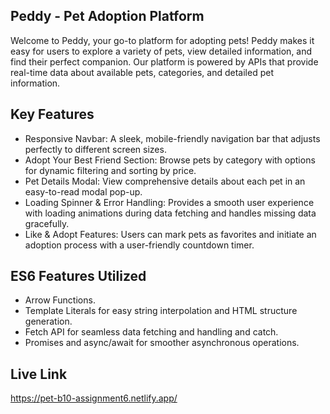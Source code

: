 ## Peddy - Pet Adoption Platform
Welcome to Peddy, your go-to platform for adopting pets! Peddy makes it easy for users to explore a variety of pets, view detailed information, and find their perfect companion. Our platform is powered by APIs that provide real-time data about available pets, categories, and detailed pet information.

## Key Features
- Responsive Navbar: A sleek, mobile-friendly navigation bar that adjusts perfectly to different screen sizes.
- Adopt Your Best Friend Section: Browse pets by category with options for dynamic filtering and sorting by price.
- Pet Details Modal: View comprehensive details about each pet in an easy-to-read modal pop-up.
- Loading Spinner & Error Handling: Provides a smooth user experience with loading animations during data fetching and handles missing data gracefully.
- Like & Adopt Features: Users can mark pets as favorites and initiate an adoption process with a user-friendly countdown timer.

## ES6 Features Utilized
- Arrow Functions.
- Template Literals for easy string interpolation and HTML structure generation.
- Fetch API for seamless data fetching and handling and catch.
- Promises and async/await for smoother asynchronous operations.

## Live Link
https://pet-b10-assignment6.netlify.app/
